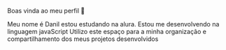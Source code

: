 Boas vinda ao meu perfil  👋

Meu nome é Danil estou estudando na alura.
Estou me desenvolvendo na linguagem javaScript Utilizo este espaço para a minha organização e compartilhamento dos meus projetos desenvolvidos
 



